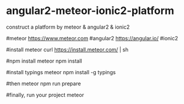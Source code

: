 # angular2-meteor-ionic2-platform
construct a platform by meteor &amp; angular2 &amp; ionic2 

#meteor
https://www.meteor.com
#angular2
https://angular.io/
#ionic2



#install meteor
curl https://install.meteor.com/ | sh

#npm install 
meteor npm install

#install typings
meteor npm install -g typings

#then
meteor npm run prepare

#finally, run your project
meteor